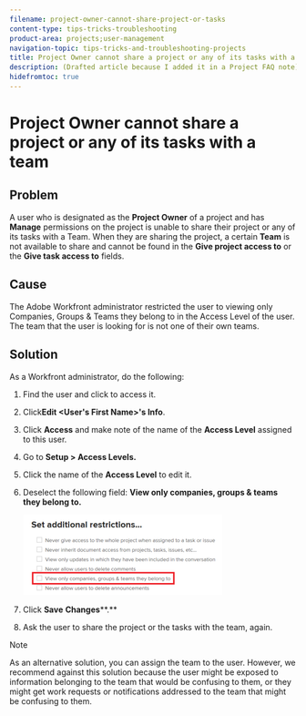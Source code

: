 ```yaml
---
filename: project-owner-cannot-share-project-or-tasks
content-type: tips-tricks-troubleshooting
product-area: projects;user-management
navigation-topic: tips-tricks-and-troubleshooting-projects
title: Project Owner cannot share a project or any of its tasks with a team
description: (Drafted article because I added it in a Project FAQ note)
hidefromtoc: true
---
```


# Project Owner cannot share a project or any of its tasks with a team

<!--
<p data-mc-conditions="QuicksilverOrClassic.Draft mode">(Drafted article because I added it in a Project&nbsp;FAQ note)</p>
-->

##

## Problem

A user who is designated as the **Project Owner** of a project and has **Manage** permissions on the project is unable to share their project or any of its tasks with a Team. When they are sharing the project, a certain **Team** is not available to share and cannot be found in the **Give project access to** or the **Give task access to** fields.

## Cause

The Adobe Workfront administrator restricted the user to viewing only Companies, Groups & Teams they belong to in the Access Level of the user. The team that the user is looking for is not one of their own teams.

## Solution

As a Workfront administrator, do the following:

1. Find the user and click to access it.
1. Click**Edit <User's First Name>'s Info**.
1. Click **Access** and make note of the name of the **Access Level** assigned to this user.

1. Go to **Setup > Access Levels.**
1. Click the name of the **Access Level** to edit it.&nbsp;
1. Deselect the following field: **View only companies, groups & teams they belong to.**

   ![](assets/view-only-team-groups-companies-they-belong-to-350x141.png)

1. Click **Save** **Changes****.**

1. Ask the user to share the project or the tasks with the team, again.&nbsp;

>[!NOTE]
>
>As an alternative solution, you can assign the team to the user. However, we recommend against this solution because the user might be exposed to information belonging to the team that would be confusing to them, or they might get work requests or notifications addressed to the team that might be confusing to them.

